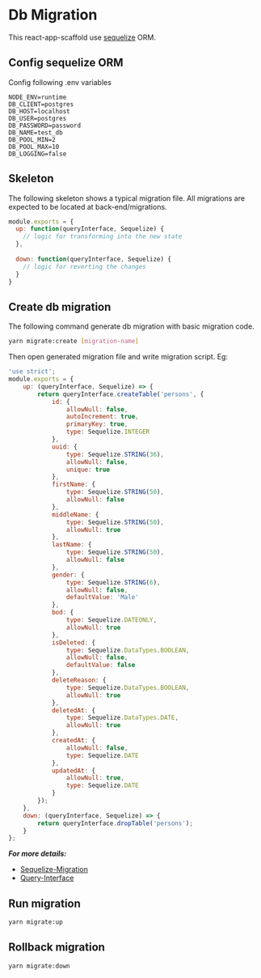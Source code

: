# Db Migration
This react-app-scaffold use [sequelize](http://sequelize.readthedocs.io/en/v3/docs/getting-started/) ORM.

## Config sequelize ORM
Config following .env variables
```dotenv
NODE_ENV=runtime
DB_CLIENT=postgres
DB_HOST=localhost
DB_USER=postgres
DB_PASSWORD=password
DB_NAME=test_db
DB_POOL_MIN=2
DB_POOL_MAX=10
DB_LOGGING=false
```

## Skeleton
The following skeleton shows a typical migration file. All migrations are expected to be located at back-end/migrations. 
```javascript
module.exports = {
  up: function(queryInterface, Sequelize) {
    // logic for transforming into the new state
  },
 
  down: function(queryInterface, Sequelize) {
    // logic for reverting the changes
  }
}
```

## Create db migration
The following command generate db migration with basic migration code.
```bash
yarn migrate:create [migration-name]
```
Then open generated migration file and write migration script. Eg:
```javascript
'use strict';
module.exports = {
    up: (queryInterface, Sequelize) => {
        return queryInterface.createTable('persons', {
            id: {
                allowNull: false,
                autoIncrement: true,
                primaryKey: true,
                type: Sequelize.INTEGER
            },
            uuid: {
                type: Sequelize.STRING(36),
                allowNull: false,
                unique: true
            },
            firstName: {
                type: Sequelize.STRING(50),
                allowNull: false
            },
            middleName: {
                type: Sequelize.STRING(50),
                allowNull: true
            },
            lastName: {
                type: Sequelize.STRING(50),
                allowNull: false
            },
            gender: {
                type: Sequelize.STRING(6),
                allowNull: false,
                defaultValue: 'Male'
            },
            bod: {
                type: Sequelize.DATEONLY,
                allowNull: true
            },
            isDeleted: {
                type: Sequelize.DataTypes.BOOLEAN,
                allowNull: false,
                defaultValue: false
            },
            deleteReason: {
                type: Sequelize.DataTypes.BOOLEAN,
                allowNull: true
            },
            deletedAt: {
                type: Sequelize.DataTypes.DATE,
                allowNull: true
            },
            createdAt: {
                allowNull: false,
                type: Sequelize.DATE
            },
            updatedAt: {
                allowNull: true,
                type: Sequelize.DATE
            }
        });
    },
    down: (queryInterface, Sequelize) => {
        return queryInterface.dropTable('persons');
    }
};

```
**_For more details:_**
- [Sequelize-Migration](http://sequelize.readthedocs.io/en/v3/docs/migrations)
- [Query-Interface](http://docs.sequelizejs.com/class/lib/query-interface.js~QueryInterface.html)

## Run migration
```bash
yarn migrate:up
```

## Rollback migration
```bash
yarn migrate:down
```